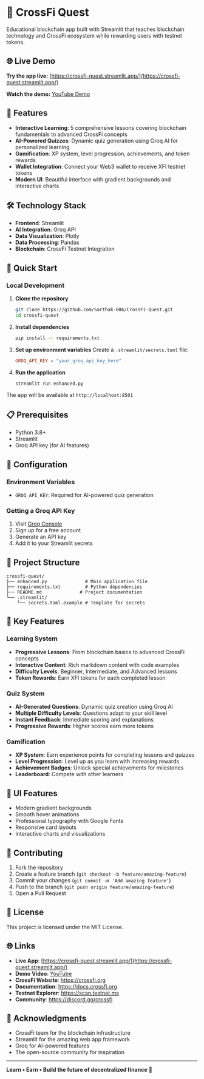 # 🚀 CrossFi Quest

Educational blockchain app built with Streamlit that teaches blockchain technology and CrossFi ecosystem while rewarding users with testnet tokens.

## 🌐 Live Demo

**Try the app live:** [https://crossfi-quest.streamlit.app/](https://crossfi-quest.streamlit.app/)

**Watch the demo:** [YouTube Demo](https://www.youtube.com/watch?v=LKXdnzJoDwg)

## 🎯 Features

- **Interactive Learning**: 5 comprehensive lessons covering blockchain fundamentals to advanced CrossFi concepts
- **AI-Powered Quizzes**: Dynamic quiz generation using Groq AI for personalized learning
- **Gamification**: XP system, level progression, achievements, and token rewards
- **Wallet Integration**: Connect your Web3 wallet to receive XFI testnet tokens
- **Modern UI**: Beautiful interface with gradient backgrounds and interactive charts

## 🛠️ Technology Stack

- **Frontend**: Streamlit
- **AI Integration**: Groq API
- **Data Visualization**: Plotly
- **Data Processing**: Pandas
- **Blockchain**: CrossFi Testnet Integration

## 🚀 Quick Start

### Local Development

1. **Clone the repository**
   ```bash
   git clone https://github.com/Sarthak-006/CrossFi-Quest.git
   cd crossfi-quest
   ```

2. **Install dependencies**
   ```bash
   pip install -r requirements.txt
   ```

3. **Set up environment variables**
   Create a `.streamlit/secrets.toml` file:
   ```toml
   GROQ_API_KEY = "your_groq_api_key_here"
   ```

4. **Run the application**
   ```bash
   streamlit run enhanced.py
   ```

The app will be available at `http://localhost:8501`

## 📋 Prerequisites

- Python 3.8+
- Streamlit
- Groq API key (for AI features)

## 🔧 Configuration

### Environment Variables
- `GROQ_API_KEY`: Required for AI-powered quiz generation

### Getting a Groq API Key
1. Visit [Groq Console](https://console.groq.com/)
2. Sign up for a free account
3. Generate an API key
4. Add it to your Streamlit secrets

## 📁 Project Structure

```
crossfi-quest/
├── enhanced.py              # Main application file
├── requirements.txt         # Python dependencies
├── README.md              # Project documentation
└── .streamlit/
    └── secrets.toml.example # Template for secrets
```

## 🌟 Key Features

### Learning System
- **Progressive Lessons**: From blockchain basics to advanced CrossFi concepts
- **Interactive Content**: Rich markdown content with code examples
- **Difficulty Levels**: Beginner, Intermediate, and Advanced lessons
- **Token Rewards**: Earn XFI tokens for each completed lesson

### Quiz System
- **AI-Generated Questions**: Dynamic quiz creation using Groq AI
- **Multiple Difficulty Levels**: Questions adapt to your skill level
- **Instant Feedback**: Immediate scoring and explanations
- **Progressive Rewards**: Higher scores earn more tokens

### Gamification
- **XP System**: Earn experience points for completing lessons and quizzes
- **Level Progression**: Level up as you learn with increasing rewards
- **Achievement Badges**: Unlock special achievements for milestones
- **Leaderboard**: Compete with other learners

## 🎨 UI Features

- Modern gradient backgrounds
- Smooth hover animations
- Professional typography with Google Fonts
- Responsive card layouts
- Interactive charts and visualizations

## 🤝 Contributing

1. Fork the repository
2. Create a feature branch (`git checkout -b feature/amazing-feature`)
3. Commit your changes (`git commit -m 'Add amazing feature'`)
4. Push to the branch (`git push origin feature/amazing-feature`)
5. Open a Pull Request

## 📄 License

This project is licensed under the MIT License.

## 🌐 Links

- **Live App**: [https://crossfi-quest.streamlit.app/](https://crossfi-quest.streamlit.app/)
- **Demo Video**: [YouTube](https://www.youtube.com/watch?v=LKXdnzJoDwg)
- **CrossFi Website**: https://crossfi.org
- **Documentation**: https://docs.crossfi.org
- **Testnet Explorer**: https://scan.testnet.ms
- **Community**: https://discord.gg/crossfi

## 🙏 Acknowledgments

- CrossFi team for the blockchain infrastructure
- Streamlit for the amazing web app framework
- Groq for AI-powered features
- The open-source community for inspiration

---

**Learn • Earn • Build the future of decentralized finance** 🚀 
